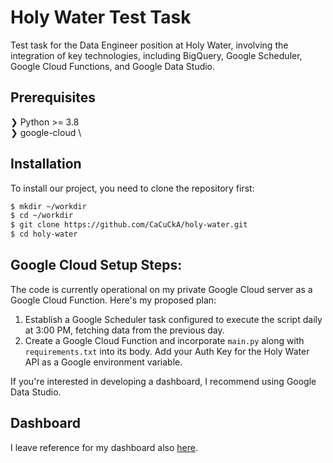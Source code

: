 # Holy Water Test Task

Test task for the Data Engineer position at Holy Water, involving the integration of key technologies, including
BigQuery, Google Scheduler, Google Cloud Functions, and Google Data Studio.

## Prerequisites

❯ Python >= 3.8 \
❯ google-cloud \

## Installation

To install our project, you need to clone the repository first:

```bash
$ mkdir ~/workdir
$ cd ~/workdir
$ git clone https://github.com/CaCuCkA/holy-water.git
$ cd holy-water
```

## Google Cloud Setup Steps:

The code is currently operational on my private Google Cloud server as a Google Cloud Function. Here's my proposed plan:

1. Establish a Google Scheduler task configured to execute the script daily at 3:00 PM, fetching data from the previous
   day.
2. Create a Google Cloud Function and incorporate `main.py` along with `requirements.txt` into its body. Add your Auth
   Key for the Holy Water API as a Google environment variable.

If you're interested in developing a dashboard, I recommend using Google Data Studio.

## Dashboard

I leave reference for my dashboard
also [here](https://lookerstudio.google.com/reporting/d50bb706-7785-4bbf-8ca1-4a5bc024a0a3). 